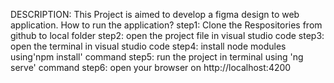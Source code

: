 DESCRIPTION:
This Project is aimed to develop a figma design to web application.
How to run the application?
step1:
Clone the Respositories from github to local folder
step2:
open the project file in visual studio code
step3:
open the terminal in visual studio code
step4:
install node modules using'npm install' command
step5:
run the project in terminal using 'ng serve' command
step6:
open your browser on http://localhost:4200
